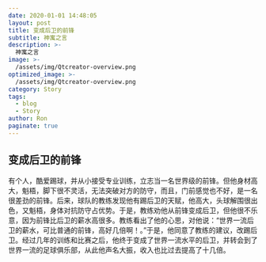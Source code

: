 ```yaml
---
date: 2020-01-01 14:48:05
layout: post
title: 变成后卫的前锋
subtitle: 神寓之言
description: >-
  神寓之言
image: >-
  /assets/img/Qtcreator-overview.png
optimized_image: >-
  /assets/img/Qtcreator-overview.png
category: Story
tags:
  - blog
  - Story
author: Ron
paginate: true
---
```

 ## 变成后卫的前锋

   有个人，酷爱踢球，并从小接受专业训练，立志当一名世界级的前锋。但他身材高大，魁梧，脚下很不灵活，无法突破对方的防守，而且，门前感觉也不好，是一名很差劲的前锋。后来，球队的教练发现他有踢后卫的天赋，他高大，头球解围很出色，又魁梧，身体对抗防守占优势。于是，教练劝他从前锋变成后卫，但他很不乐意，因为前锋比后卫的薪水高很多。教练看出了他的心思，对他说：“世界一流后卫的薪水，可比普通的前锋，高好几倍啊！。”于是，他同意了教练的建议，改踢后卫。经过几年的训练和比赛之后，他终于变成了世界一流水平的后卫，并转会到了世界一流的足球俱乐部，从此他声名大振，收入也比过去提高了十几倍。



